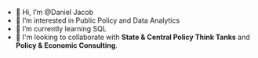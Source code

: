- 👋 Hi, I’m @Daniel Jacob
- 👀 I’m interested in Public Policy and Data Analytics 
- 🌱 I’m currently learning SQL
- 🤝 I'm looking to collaborate with **State & Central Policy Think Tanks** and **Policy & Economic Consulting**.  
  

<!---
Djacobs03/Djacobs03 is a ✨ special ✨ repository because its `README.md` (this file) appears on your GitHub profile.
You can click the Preview link to take a look at your changes.
--->
